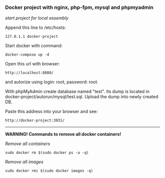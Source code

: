 ### Docker project with nginx, php-fpm, mysql and phpmyadmin
_start project for local assembly_

Append this line to /etc/hosts:

    127.0.1.1 docker-project

Start docker with command:

    docker-compose up -d
    
Open this url with browser:

    http://localhost:8080/

and autorize using login: root, password: root.

With phpMyAdmin create database named "test". Its dump is located in docker-project/autorun/mysql/test.sql. Upload the dump into newly created DB.

Paste this address into your browser and see:

    http://docker-project:3031/


______________________________________________________________
**WARNING! Commands to remove all docker containers!**
    
*Remove all containers*

    sudo docker rm $(sudo docker ps -a -q)

*Remove all images*

    sudo docker rmi $(sudo docker images -q)

